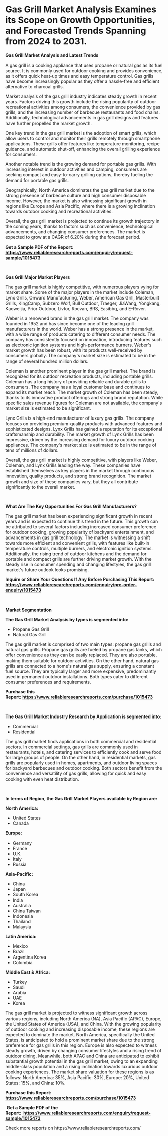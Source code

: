 <p><h1>Gas Grill Market Analysis Examines its Scope on Growth Opportunities, and Forecasted Trends Spanning from 2024 to 2031.</h1></p><p><strong>Gas Grill Market Analysis and Latest Trends</strong></p>
<p><p>A gas grill is a cooking appliance that uses propane or natural gas as its fuel source. It is commonly used for outdoor cooking and provides convenience, as it offers quick heat-up times and easy temperature control. Gas grills have become increasingly popular as they offer a hassle-free and efficient alternative to charcoal grills.</p><p>Market analysis of the gas grill industry indicates steady growth in recent years. Factors driving this growth include the rising popularity of outdoor recreational activities among consumers, the convenience provided by gas grills, and the increasing number of barbecue restaurants and food chains. Additionally, technological advancements in gas grill designs and features have further propelled the market growth.</p><p>One key trend in the gas grill market is the adoption of smart grills, which allow users to control and monitor their grills remotely through smartphone applications. These grills offer features like temperature monitoring, recipe guidance, and automatic shut-off, enhancing the overall grilling experience for consumers.</p><p>Another notable trend is the growing demand for portable gas grills. With increasing interest in outdoor activities and camping, consumers are seeking compact and easy-to-carry grilling options, thereby fueling the demand for portable gas grills.</p><p>Geographically, North America dominates the gas grill market due to the strong presence of barbecue culture and high consumer disposable income. However, the market is also witnessing significant growth in regions like Europe and Asia Pacific, where there is a growing inclination towards outdoor cooking and recreational activities.</p><p>Overall, the gas grill market is projected to continue its growth trajectory in the coming years, thanks to factors such as convenience, technological advancements, and changing consumer preferences. The market is expected to grow at a CAGR of 6.20% during the forecast period.</p></p>
<p><strong>Get a Sample PDF of the Report:&nbsp; <a href="https://www.reliableresearchreports.com/enquiry/request-sample/1015473">https://www.reliableresearchreports.com/enquiry/request-sample/1015473</a></strong></p>
<p>&nbsp;</p>
<p><strong>Gas Grill Major Market Players</strong></p>
<p><p>The gas grill market is highly competitive, with numerous players vying for market share. Some of the major players in the market include Coleman, Lynx Grills, Onward Manufacturing, Weber, American Gas Grill, Masterbuilt Grills, KingCamp, Subzero Wolf, Bull Outdoor, Traeger, JiaWang, Yongkang, Kaoweijia, Prior Outdoor, Livtor, Rocvan, BRS, Easibbq, and E-Rover. </p><p>Weber is a renowned brand in the gas grill market. The company was founded in 1952 and has since become one of the leading grill manufacturers in the world. Weber has a strong presence in the market, with a wide range of products catering to different consumer needs. The company has consistently focused on innovation, introducing features such as electronic ignition systems and high-performance burners. Weber's market growth has been robust, with its products well-received by consumers globally. The company's market size is estimated to be in the range of several hundred million dollars. </p><p>Coleman is another prominent player in the gas grill market. The brand is recognized for its outdoor recreation products, including portable grills. Coleman has a long history of providing reliable and durable grills to consumers. The company has a loyal customer base and continues to expand its market reach. The market growth of Coleman has been steady, thanks to its innovative product offerings and strong brand reputation. While specific sales revenue figures for Coleman are not available, the company's market size is estimated to be significant.</p><p>Lynx Grills is a high-end manufacturer of luxury gas grills. The company focuses on providing premium-quality products with advanced features and sophisticated designs. Lynx Grills has gained a reputation for its exceptional craftsmanship and durability. The market growth of Lynx Grills has been impressive, driven by the increasing demand for luxury outdoor cooking appliances. The company's market size is estimated to be in the range of tens of millions of dollars.</p><p>Overall, the gas grill market is highly competitive, with players like Weber, Coleman, and Lynx Grills leading the way. These companies have established themselves as key players in the market through continuous innovation, quality products, and strong brand recognition. The market growth and size of these companies vary, but they all contribute significantly to the overall market.</p></p>
<p>&nbsp;</p>
<p><strong>What Are The Key Opportunities For Gas Grill Manufacturers?</strong></p>
<p><p>The gas grill market has been experiencing significant growth in recent years and is expected to continue this trend in the future. This growth can be attributed to several factors including increased consumer preference for outdoor cooking, growing popularity of backyard entertainment, and advancements in gas grill technology. The market is witnessing a shift towards more efficient and convenient grills, with features like built-in temperature controls, multiple burners, and electronic ignition systems. Additionally, the rising trend of outdoor kitchens and the demand for portable and compact grills are further driving market growth. With the steady rise in consumer spending and changing lifestyles, the gas grill market's future outlook looks promising.</p></p>
<p><strong>Inquire or Share Your Questions If Any Before Purchasing This Report: <a href="https://www.reliableresearchreports.com/enquiry/pre-order-enquiry/1015473">https://www.reliableresearchreports.com/enquiry/pre-order-enquiry/1015473</a></strong></p>
<p>&nbsp;</p>
<p><strong>Market Segmentation</strong></p>
<p><strong>The Gas Grill Market Analysis by types is segmented into:</strong></p>
<p><ul><li>Propane Gas Grill</li><li>Natural Gas Grill</li></ul></p>
<p><p>The gas grill market is comprised of two main types: propane gas grills and natural gas grills. Propane gas grills are fueled by propane gas tanks, which offer convenience as they can be easily replaced. They are also portable, making them suitable for outdoor activities. On the other hand, natural gas grills are connected to a home's natural gas supply, ensuring a constant fuel source. They are typically larger and more expensive, predominantly used in permanent outdoor installations. Both types cater to different consumer preferences and requirements.</p></p>
<p><strong>Purchase this Report:&nbsp;<a href="https://www.reliableresearchreports.com/purchase/1015473">https://www.reliableresearchreports.com/purchase/1015473</a></strong></p>
<p>&nbsp;</p>
<p><strong>The Gas Grill Market Industry Research by Application is segmented into:</strong></p>
<p><ul><li>Commercial</li><li>Residential</li></ul></p>
<p><p>The gas grill market finds applications in both commercial and residential sectors. In commercial settings, gas grills are commonly used in restaurants, hotels, and catering services to efficiently cook and serve food for large groups of people. On the other hand, in residential markets, gas grills are popularly used in homes, apartments, and outdoor living spaces for backyard barbecues and outdoor cooking. Both sectors benefit from the convenience and versatility of gas grills, allowing for quick and easy cooking with even heat distribution.</p></p>
<p>&nbsp;</p>
<p><strong>In terms of Region, the Gas Grill Market Players available by Region are:</strong></p>
<p>
    <p> <strong> North America: </strong>
        <ul>
            <li>United States</li>
            <li>Canada</li>
        </ul>
        </p> 
    <p> <strong> Europe: </strong>
        <ul>
            <li>Germany</li>
            <li>France</li>
            <li>U.K.</li>
            <li>Italy</li>
            <li>Russia</li>
        </ul>
        </p> 
    <p> <strong> Asia-Pacific: </strong>
        <ul>
            <li>China</li>
            <li>Japan</li>
            <li>South Korea</li>
            <li>India</li>
            <li>Australia</li>
            <li>China Taiwan</li>
            <li>Indonesia</li>
            <li>Thailand</li>
            <li>Malaysia</li>
        </ul>
        </p> 
    <p> <strong> Latin America: </strong>
        <ul>
            <li>Mexico</li>
            <li>Brazil</li>
            <li>Argentina Korea</li>
            <li>Colombia</li>
        </ul>
        </p> 
    <p> <strong> Middle East & Africa: </strong>
        <ul>
            <li>Turkey</li>
            <li>Saudi</li>
            <li>Arabia</li>
            <li>UAE</li>
            <li>Korea</li>
        </ul>
    </p>
    </p>
<p><p>The gas grill market is projected to witness significant growth across various regions, including North America (NA), Asia Pacific (APAC), Europe, the United States of America (USA), and China. With the growing popularity of outdoor cooking and increasing disposable income, these regions are expected to dominate the market. North America, specifically the United States, is anticipated to hold a prominent market share due to the strong preference for gas grills in this region. Europe is also expected to witness steady growth, driven by changing consumer lifestyles and a rising trend of outdoor dining. Meanwhile, both APAC and China are anticipated to exhibit substantial growth potential in the gas grill market, owing to an expanding middle-class population and a rising inclination towards luxurious outdoor cooking experiences. The market share valuation for these regions is as follows: North America: 35%, Asia Pacific: 30%, Europe: 20%, United States: 15%, and China: 10%.</p></p>
<p><strong>Purchase this Report: <a href="https://www.reliableresearchreports.com/purchase/1015473">https://www.reliableresearchreports.com/purchase/1015473</a></strong></p>
<p>&nbsp;<strong>Get a Sample PDF of the Report:&nbsp;&nbsp;<a href="https://www.reliableresearchreports.com/enquiry/request-sample/1015473">https://www.reliableresearchreports.com/enquiry/request-sample/1015473</a></strong></p>
<p><strong></strong></p>
<p>Check more reports on https://www.reliableresearchreports.com/</p>